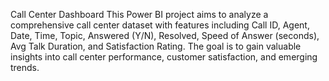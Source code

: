 Call Center Dashboard
This Power BI project aims to analyze a comprehensive call center dataset with features including Call ID, Agent, Date, Time, Topic, Answered (Y/N), Resolved, Speed of Answer (seconds), Avg Talk Duration, and Satisfaction Rating. The goal is to gain valuable insights into call center performance, customer satisfaction, and emerging trends.
